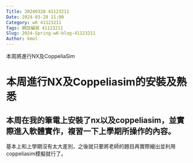 ```yaml
---
Title: 20240328 41123211
Date: 2024-03-28 11:00
Category: w6 41123211
Tags: 網誌編寫 41123211
Slug: 2024-Spring-w6-blog-41123211
Author: kmol
---
```


本周將進行NX及CoppeliaSim

<!-- PELICAN_END_SUMMARY -->

# 本周進行NX及Coppeliasim的安裝及熟悉
本周在我的筆電上安裝了nx以及coppeliasim，並實際進入軟體實作，複習一下上學期所操作的內容。
-
基本上和上學期沒有太大差別，之後就只要將老師的題目再實際繪出並利用coppeliasim模擬就行了。